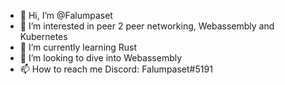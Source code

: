 - 👋 Hi, I’m @Falumpaset
- 👀 I’m interested in peer 2 peer networking, Webassembly and Kubernetes
- 🌱 I’m currently learning Rust
- 💞️ I’m looking to dive into Webassembly
- 📫 How to reach me Discord: Falumpaset#5191

<!---
Falumpaset/Falumpaset is a ✨ special ✨ repository because its `README.md` (this file) appears on your GitHub profile.
You can click the Preview link to take a look at your changes.
--->
